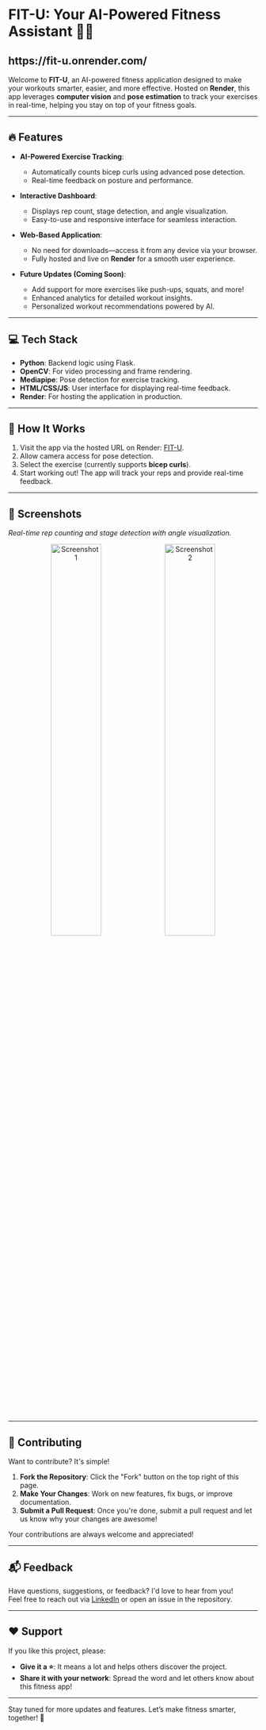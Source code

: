 # FIT-U: Your AI-Powered Fitness Assistant 💪🚀  
<h2>https://fit-u.onrender.com/</h2>  

Welcome to **FIT-U**, an AI-powered fitness application designed to make your workouts smarter, easier, and more effective. Hosted on **Render**, this app leverages **computer vision** and **pose estimation** to track your exercises in real-time, helping you stay on top of your fitness goals.  

---

## 🔥 Features  
- **AI-Powered Exercise Tracking**:  
  - Automatically counts bicep curls using advanced pose detection.  
  - Real-time feedback on posture and performance.  

- **Interactive Dashboard**:  
  - Displays rep count, stage detection, and angle visualization.  
  - Easy-to-use and responsive interface for seamless interaction.  

- **Web-Based Application**:  
  - No need for downloads—access it from any device via your browser.  
  - Fully hosted and live on **Render** for a smooth user experience.  

- **Future Updates (Coming Soon)**:  
  - Add support for more exercises like push-ups, squats, and more!  
  - Enhanced analytics for detailed workout insights.  
  - Personalized workout recommendations powered by AI.  

---

## 💻 Tech Stack  
- **Python**: Backend logic using Flask.  
- **OpenCV**: For video processing and frame rendering.  
- **Mediapipe**: Pose detection for exercise tracking.  
- **HTML/CSS/JS**: User interface for displaying real-time feedback.  
- **Render**: For hosting the application in production.  

---

## 🚀 How It Works  
1. Visit the app via the hosted URL on Render: [FIT-U](https://fit-u.onrender.com).  
2. Allow camera access for pose detection.  
3. Select the exercise (currently supports **bicep curls**).  
4. Start working out! The app will track your reps and provide real-time feedback.  

---


## 📸 Screenshots  
*Real-time rep counting and stage detection with angle visualization.*  

<div align="center">
  <img src="https://github.com/user-attachments/assets/eac781c7-1b63-40c0-a59c-1fd6770ce696" alt="Screenshot 1" width="45%">
  <img src="https://github.com/user-attachments/assets/fb0aae1a-a328-45e8-9e6d-9671faa1cdab" alt="Screenshot 2" width="45%">
</div>

---

## 🌟 Contributing  
Want to contribute? It's simple!  
1. **Fork the Repository**: Click the "Fork" button on the top right of this page.  
2. **Make Your Changes**: Work on new features, fix bugs, or improve documentation.  
3. **Submit a Pull Request**: Once you're done, submit a pull request and let us know why your changes are awesome!  

Your contributions are always welcome and appreciated!  

---

## 📬 Feedback  
Have questions, suggestions, or feedback? I'd love to hear from you!  
Feel free to reach out via [LinkedIn](https://www.linkedin.com/in/mridulchdry) or open an issue in the repository.  

---

## ❤️ Support  
If you like this project, please:  
- **Give it a ⭐**: It means a lot and helps others discover the project.  
- **Share it with your network**: Spread the word and let others know about this fitness app!  

---

Stay tuned for more updates and features. Let’s make fitness smarter, together! 💪  
